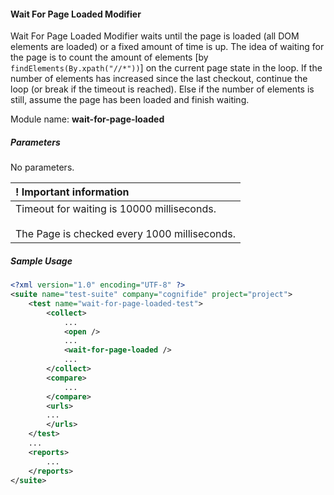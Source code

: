#### Wait For Page Loaded Modifier

Wait For Page Loaded Modifier waits until the page is loaded (all DOM elements are loaded) or a fixed amount of time is up. The idea of waiting for the page is to count the amount of elements [by `findElements(By.xpath("//*"))`] on the current page state in the loop. If the number of elements has increased since the last checkout, continue the loop (or break if the timeout is reached). Else if the number of elements is still, assume the page has been loaded and finish waiting.

Module name: **wait-for-page-loaded**

##### Parameters

No parameters.


| ! Important information |
|:----------------------- |
| Timeout for waiting is 10000 milliseconds.<br/><br/> The Page is checked every 1000 milliseconds. |

##### Sample Usage

```xml
<?xml version="1.0" encoding="UTF-8" ?>
<suite name="test-suite" company="cognifide" project="project">
    <test name="wait-for-page-loaded-test">
        <collect>
            ...
            <open />
            ...
            <wait-for-page-loaded />
            ...
        </collect>
        <compare>
            ...
        </compare>
        <urls>
        ...
        </urls>
    </test>
    ...
    <reports>
        ...
    </reports>
</suite>
```
